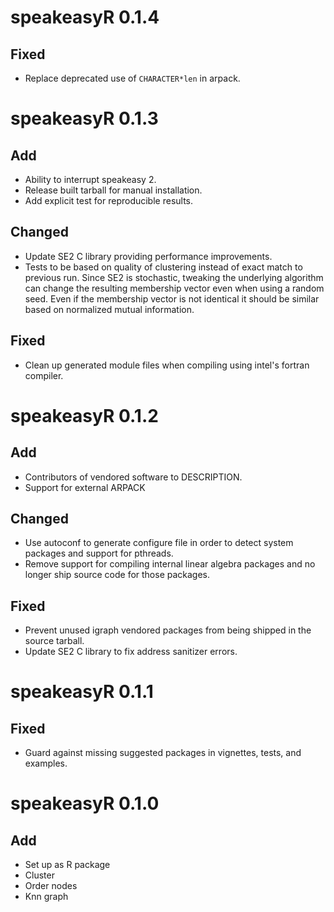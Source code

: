 # speakeasyR 0.1.4

## Fixed

- Replace deprecated use of `CHARACTER*len` in arpack.

# speakeasyR 0.1.3

## Add

- Ability to interrupt speakeasy 2.
- Release built tarball for manual installation.
- Add explicit test for reproducible results.

## Changed

- Update SE2 C library providing performance improvements.
- Tests to be based on quality of clustering instead of exact match to previous run. Since SE2 is stochastic, tweaking the underlying algorithm can change the resulting membership vector even when using a random seed. Even if the membership vector is not identical it should be similar based on normalized mutual information.

## Fixed

- Clean up generated module files when compiling using intel's fortran compiler.

# speakeasyR 0.1.2

## Add

- Contributors of vendored software to DESCRIPTION.
- Support for external ARPACK

## Changed

- Use autoconf to generate configure file in order to detect system packages and support for pthreads.
- Remove support for compiling internal linear algebra packages and no longer ship source code for those packages.

## Fixed

- Prevent unused igraph vendored packages from being shipped in the source tarball.
- Update SE2 C library to fix address sanitizer errors.

# speakeasyR 0.1.1

## Fixed

- Guard against missing suggested packages in vignettes, tests, and examples.

# speakeasyR 0.1.0

## Add

- Set up as R package
- Cluster
- Order nodes
- Knn graph

